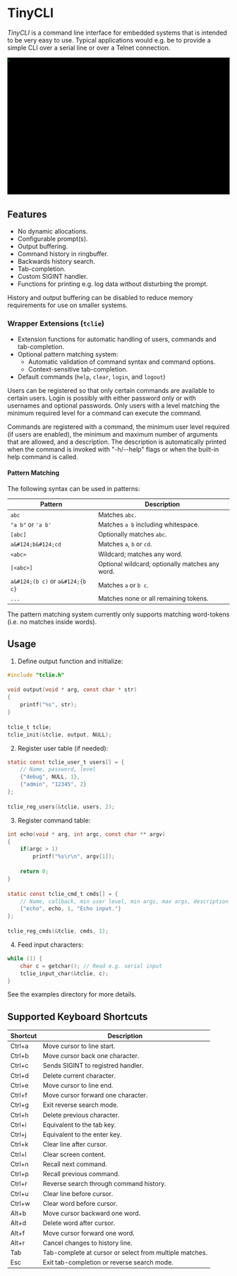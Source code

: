 # TinyCLI

*TinyCLI* is a command line interface for embedded systems that is intended to be very easy to use.
Typical applications would e.g. be to provide a simple CLI over a serial line or over a Telnet connection.

![Sample](sample.gif)

## Features

- No dynamic allocations.
- Configurable prompt(s).
- Output buffering.
- Command history in ringbuffer.
- Backwards history search.
- Tab-completion.
- Custom SIGINT handler.
- Functions for printing e.g. log data without disturbing the prompt.

History and output buffering can be disabled to reduce memory requirements for use on smaller systems.

### Wrapper Extensions (`tclie`)

- Extension functions for automatic handling of users, commands and tab-completion.
- Optional pattern matching system:
    - Automatic validation of command syntax and command options.
    - Context-sensitive tab-completion.
- Default commands (`help`, `clear`, `login`, and `logout`)

Users can be registered so that only certain commands are available to certain users.
Login is possibly with either password only or with usernames and optional passwords.
Only users with a level matching the minimum required level for a command can execute the command.

Commands are registered with a command, the minimum user level required (if users are enabled),
the minimum and maximum number of arguments that are allowed, and a description.
The description is automatically printed when the command is invoked with "-h/--help" flags or when the built-in
help command is called.

#### Pattern Matching

The following syntax can be used in patterns:

| Pattern                          | Description                                     |
|----------------------------------|-------------------------------------------------|
| `abc`                            | Matches `abc`.                                  |
| `"a b"` or `'a b'`                | Matches `a b` including whitespace.                      |
| `[abc]`                          | Optionally matches `abc`.                       |
| `a&#124;b&#124;cd`               | Matches `a`, `b` or `cd`.                       |
| `<abc>`                          | Wildcard; matches any word.                     |
| `[<abc>]`                        | Optional wildcard; optionally matches any word. |
| `a&#124;(b c)` or `a&#124;{b c}` | Matches `a` or `b c`.                           |
| `...`                            | Matches none or all remaining tokens.           |

The pattern matching system currently only supports matching word-tokens (i.e. no matches inside words).

## Usage

1. Define output function and initialize:

```c
#include "tclie.h"

void output(void * arg, const char * str)
{
    printf("%s", str);
}

tclie_t tclie;
tclie_init(&tclie, output, NULL);
```

2. Register user table (if needed):

```c
static const tclie_user_t users[] = {
    // Name, password, level
    {"debug", NULL, 1},
    {"admin", "12345", 2}
};

tclie_reg_users(&tclie, users, 2);
```

3. Register command table:

```c
int echo(void * arg, int argc, const char ** argv)
{
    if(argc > 1)
        printf("%s\r\n", argv[1]);
    
    return 0;
}

static const tclie_cmd_t cmds[] = {
    // Name, callback, min user level, min args, max args, description (for help)    
    {"echo", echo, 1, "Echo input."}
};

tclie_reg_cmds(&tclie, cmds, 1);
```

4. Feed input characters:

```c
while (1) {
    char c = getchar(); // Read e.g. serial input
    tclie_input_char(&tclie, c);
}
```

See the examples directory for more details.

## Supported Keyboard Shortcuts

| Shortcut | Description                                             |
|----------|---------------------------------------------------------|
| Ctrl+a   | Move cursor to line start.                              |
| Ctrl+b   | Move cursor back one character.                         |
| Ctrl+c   | Sends SIGINT to registred handler.                      |
| Ctrl+d   | Delete current character.                               |
| Ctrl+e   | Move cursor to line end.                                |
| Ctrl+f   | Move cursor forward one character.                      |
| Ctrl+g   | Exit reverse search mode.                               |
| Ctrl+h   | Delete previous character.                              |
| Ctrl+i   | Equivalent to the tab key.                              |
| Ctrl+j   | Equivalent to the enter key.                            |
| Ctrl+k   | Clear line after cursor.                                |
| Ctrl+l   | Clear screen content.                                   |
| Ctrl+n   | Recall next command.                                    |
| Ctrl+p   | Recall previous command.                                |
| Ctrl+r   | Reverse search through command history.                 |
| Ctrl+u   | Clear line before cursor.                               |
| Ctrl+w   | Clear word before cursor.                               |
| Alt+b    | Move cursor backward one word.                          |
| Alt+d    | Delete word after cursor.                               |
| Alt+f    | Move cursor forward one word.                           |
| Alt+r    | Cancel changes to history line.                         |
| Tab      | Tab-complete at cursor or select from multiple matches. |
| Esc        | Exit tab-completion or reverse search mode.                |

